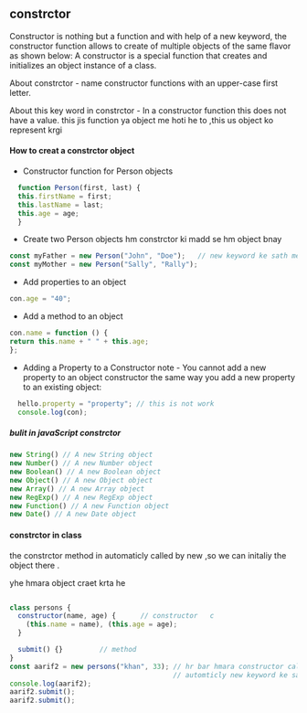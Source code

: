 ## constrctor

Constructor is nothing but a function and with help of a new keyword, the constructor function allows to create of multiple objects of the same flavor as shown below:
A constructor is a special function that creates and initializes an object instance of a class.

About constrctor - name constructor functions with an upper-case first letter.

About this key word in constrctor - In a constructor function this does not have a value.
this jis function ya object me hoti he to ,this us object ko represent krgi

#### How to creat a constrctor object

- Constructor function for Person objects

```javaScript
  function Person(first, last) {
  this.firstName = first;
  this.lastName = last;
  this.age = age;
  }
```

- Create two Person objects
  hm constrctor ki madd se hm object bnay

```javaScript
const myFather = new Person("John", "Doe");   // new keyword ke sath me hm call krvate he
const myMother = new Person("Sally", "Rally");
```

- Add properties to an object

```javaScript
con.age = "40";
```

- Add a method to an object

```javaScript
con.name = function () {
return this.name + " " + this.age;
};
```

- Adding a Property to a Constructor
  note - You cannot add a new property to an object constructor the same way you add a new property to an existing object:

```javaScript
  hello.property = "property"; // this is not work
  console.log(con);
```

##### bulit in javaScript constrctor

```javaScript
new String() // A new String object
new Number() // A new Number object
new Boolean() // A new Boolean object
new Object() // A new Object object
new Array() // A new Array object
new RegExp() // A new RegExp object
new Function() // A new Function object
new Date() // A new Date object
```

#### constrctor in class

the constrctor method in automaticly called by new ,so we can initaliy the object there .

yhe hmara object craet krta he

```javaScript

class persons {
  constructor(name, age) {      // constructor   c
    (this.name = name), (this.age = age);
  }

  submit() {}         // method
}
const aarif2 = new persons("khan", 33); // hr bar hmara constructor call hoga  or object creat krga
                                        // automticly new keyword ke sath me
console.log(aarif2);
aarif2.submit();
aarif2.submit();
```
